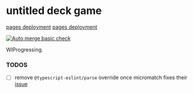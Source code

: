# untitled deck game

[pages deployment](https://one19.github.io/hot-deck/) [pages deployment](https://one19.github.io/hot-deck/storybook)

[![Auto merge basic check](https://github.com/one19/hot-deck/actions/workflows/test.yml/badge.svg)](https://github.com/one19/hot-deck/actions/workflows/test.yml)

WIProgressing.

### TODOS
- [ ] remove `@typescript-eslint/parse` override once micromatch fixes their [issue](https://github.com/advisories/GHSA-952p-6rrq-rcjv)
